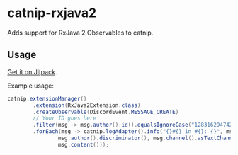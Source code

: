 # catnip-rxjava2

Adds support for RxJava 2 Observables to catnip.

## Usage

[Get it on Jitpack](https://jitpack.io/#queer/catnip-rxjava2).

Example usage:
```Java
catnip.extensionManager()
        .extension(RxJava2Extension.class)
        .createObservable(DiscordEvent.MESSAGE_CREATE)
        // Your ID goes here
        .filter(msg -> msg.author().id().equalsIgnoreCase("128316294742147072"))
        .forEach(msg -> catnip.logAdapter().info("{}#{} in #{}: {}", msg.author().username(),
                msg.author().discriminator(), msg.channel().asTextChannel().name(),
                msg.content()));
```